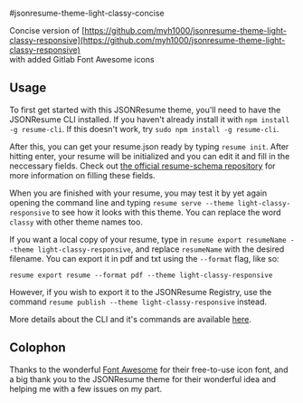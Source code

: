 #jsonresume-theme-light-classy-concise

Concise version of [https://github.com/myh1000/jsonresume-theme-light-classy-responsive](https://github.com/myh1000/jsonresume-theme-light-classy-responsive)  
with added Gitlab Font Awesome icons  


## Usage

To first get started with this JSONResume theme, you'll need to have the JSONResume CLI installed. If you haven't already install it with `npm install -g resume-cli`. If this doesn't work, try `sudo npm install -g resume-cli`.

After this, you can get your resume.json ready by typing `resume init`. After hitting enter, your resume will be initialized and you can edit it and fill in the neccessary fields. Check out [the official resume-schema repository](https://github.com/jsonresume/resume-schema) for more information on filling these fields.

When you are finished with your resume, you may test it by yet again opening the command line and typing `resume serve --theme light-classy-responsive` to see how it looks with this theme. You can replace the word `classy` with other theme names too.

If you want a local copy of your resume, type in `resume export resumeName --theme light-classy-responsive`, and replace `resumeName` with the desired filename. You can export it in pdf and txt using the `--format` flag, like so:

```
resume export resume --format pdf --theme light-classy-responsive
```

However, if you wish to export it to the JSONResume Registry, use the command `resume publish --theme light-classy-responsive` instead.

More details about the CLI and it's commands are available [here](https://github.com/jsonresume/resume-cli).

## Colophon

Thanks to the wonderful [Font Awesome](https://fontawesome.io) for their free-to-use icon font, and a big thank you to the JSONResume theme for their wonderful idea and helping me with a few issues on my part.

